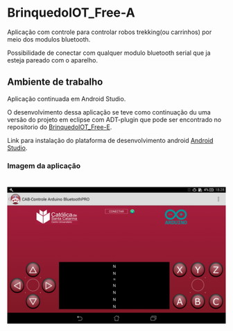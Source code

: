 ﻿# BrinquedoIOT_Free-A
Aplicação com controle para controlar robos trekking(ou carrinhos) por meio dos modulos bluetooth.

Possibilidade de conectar com qualquer modulo bluetooth serial que ja esteja pareado com o aparelho.

## Ambiente de trabalho

Aplicação continuada em Android Studio.

O desenvolvimento dessa aplicação se teve como continuação du uma versão do projeto em eclipse com ADT-plugin que pode ser encontrado no repositorio do
<a href="https://github.com/WickedBotz/BrinquedoIOT_Free-E">BrinquedoIOT_Free-E</a>.

Link para instalação do plataforma de desenvolvimento android <a href="https://developer.android.com/studio/index.html?hl=pt-br">Android Studio</a>.


### Imagem da aplicação

<h1 align="center"><img align="center"  src="https://github.com/WickedBotz/BrinquedoIOT_Free-A/blob/master/Wiki/Home_Fre.jpg" width="800px" height="auto"/></h1>
